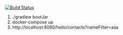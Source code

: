 [![Build Status](https://travis-ci.org/evkaky/tz.svg?branch=master)](https://travis-ci.org/evkaky/tz)

1) ./gradlew bootJar
2) docker-compose up
3) http://localhost:8080/hello/contacts?nameFilter=aaa
